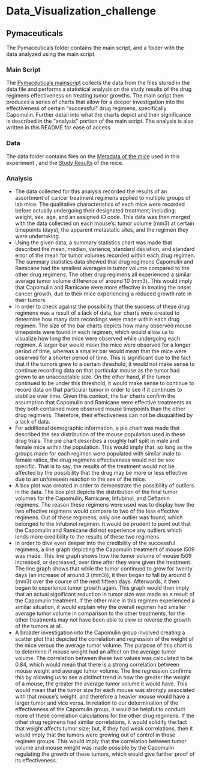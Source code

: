 # Data_Visualization_challenge

## Pymaceuticals
The Pymaceuticals folder contains the main script, and a folder with the data analyzed using the
main script. 

### Main Script
The [Pymaceuticals mainscript](https://github.com/EdGonz44/Data_Visualization_challenge/blob/main/Pymaceuticals/pymaceuticals_mainscript.ipynb) collects the data from the files stored in the data file and performs a statistical analysis on the study results of the drug regimens effectiveness on treating tumor growths. The main script then produces a series of charts that allow for a deeper investigation into the effectiveness of certain "successful" drug regimens, specifically Capomulin. Further detail into what the charts depict and their significance is described in the "analysis" portion of the main script. The analysis is also written in this README for ease of access.

### Data
The data folder contains files on the [Metadata of the mice](https://github.com/EdGonz44/Data_Visualization_challenge/blob/main/Pymaceuticals/data/Mouse_metadata.csv) used in this experiment , and the [Study Results](https://github.com/EdGonz44/Data_Visualization_challenge/blob/main/Pymaceuticals/data/Study_results.csv) of the mice.

### Analysis
- The data collected for this analysis recorded the results of an assortment of cancer treatment regimens applied to multiple groups of lab mice. The qualitative characteristics of each mice were recorded before actually undergoing their designated treatment; including: weight, sex, age, and an assigned ID code. This data was then merged with the data collected on each mouse’s: tumor volume (mm3) at certain timepoints (days), the apparent metastatic sites, and the regimen they were undertaking.
- Using the given data, a summary statistics chart was made that described the mean, median, variance, standard deviation, and standard error of the mean for tumor volumes recorded within each drug regimen. The summary statistics data showed that drug regimens Capomulin and Ramicane had the smallest averages in tumor  volume compared to the other drug regimens. The other drug regimens all experienced a similar average tumor volume difference of around 10 (mm3). This would imply that Capomulin and Ramicane were more effective in treating the onset cancer growth, due to their mice experiencing a reduced growth rate in their tumors. 
- In order to check against the possibility that the success of these drug regimens was a result of a lack of data, bar charts were created to determine how many data recordings were made within each drug regimen.  The size of the bar charts depicts how many observed mouse timepoints were found in each regimen, which would allow us to visualize how long the mice were observed while undergoing each regimen. A larger bar would mean the mice were observed for a longer period of time, whereas a smaller bar would mean that the mice were observed for a shorter period of time. This is significant due to the fact that if the tumors grew to a certain threshold, it would not make sense to continue recording data on that particular mouse as the tumor had grown to an unacceptable size. On the other hand, if the tumor continued to be under this threshold, it would make sense to continue to record data on that particular tumor in order to see if it continues to stabilize over time. Given this context, the bar charts confirm the assumption that Capomulin and Ramicane were effective treatments as they both contained more observed mouse timepoints than the other drug regimens. Therefore, their effectiveness can not be disqualified by a lack of data.
- For additional demographic information, a pie chart was made that described the sex distribution of the mouse population used in these drug trials. The pie chart describes a roughly half split in male and female mice within the population. This would imply that, so long as the groups made for each regimen were populated with similar male to female ratios,  the drug regimens effectiveness would not be sex specific. That is to say, the results of the treatment would not be affected by the possibility that the drug may be more or less effective due to an unforeseen reaction to the sex of the mice.
- A box plot was created in order to demonstrate the possibility of outliers in the data. The box plot depicts the distribution of the final tumor volumes for the Capomulin, Ramicane, Infubinol, and Ceftamin regimens. The reason these regimens were used was to display how the two effective regimens would compare to two of the less effective regimens. Out of these regimens, only one outlier was found, which belonged to the Infubinol regimen. It would be prudent to point out that the Capomulin and Ramicane did not experience any outliers which lends more credibility to the results of these two regimens.
- In order to dive even deeper into the credibility of the successful regimens, a line graph depicting the Capomulin treatment of mouse l509 was made. This line graph shows how the tumor volume of mouse l509 increased, or decreased, over time after they were given the treatment. The line graph shows that while the tumor continued to grow for twenty days (an increase of around 3  (mm3)), it then began to fall  by around 8 (mm3)  over the course of the next fifteen days. Afterwards, it then began to experience tumor growth again. This graph would then imply that an actual significant reduction in tumor size was made as a result of the Capomulin treatment. If the other mice in this regimen experienced a similar situation, it would explain why the overall regimen had smaller average tumor volume in comparison to the other treatments, for the other treatments may not have been able to slow or reverse the growth of the tumors at all. 
- A broader investigation into the Capomulin group involved creating a scatter plot that depicted the correlation and regression of the weight of the mice versus the average tumor volume.  The purpose of this chart is to determine if mouse weight had an affect on the average tumor volume. The correlation between these two values was calculated to be 0.84, which would mean that there is a strong correlation between mouse weight and average tumor volume. The line regression confirms this by allowing us to see a distinct trend in how the greater the weight of a mouse, the greater the average tumor volume it would have. This would mean that the tumor size for each mouse was strongly associated with that mouse’s weight, and therefore a heavier mouse would have a larger tumor and vice versa. In relation to our determination of the effectiveness of the Capomulin group, it would be helpful to conduct more of these correlation calculations for the other drug regimens. If the other drug regimens had similar correlations, it would solidify the fact that weight affects tumor size; but, if they had weak correlations, then it would imply that the tumors were growing out of control in those regimen groups. This would imply that  the correlation between tumor volume and mouse weight was made possible by the Capomulin regulating the growth of these tumors, which would give further proof of its effectiveness.


